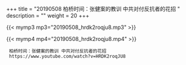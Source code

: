 +++
title = "20190508  柏桥时间：张健案的教训 中共对付反抗者的花招 "
description = ""
weight = 20
+++

{{< mymp3 mp3="20190508_hrdk2roqju8.mp3" >}}

{{< mymp4 mp4="20190508_hrdk2roqju8.mp4" >}}

     柏桥时间：张健案的教训 中共对付反抗者的花招 
     https://www.youtube.com/watch?v=HRDK2roqJU8 
     
